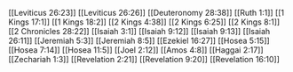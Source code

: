 [[Leviticus 26:23]]
[[Leviticus 26:26]]
[[Deuteronomy 28:38]]
[[Ruth 1:1]]
[[1 Kings 17:1]]
[[1 Kings 18:2]]
[[2 Kings 4:38]]
[[2 Kings 6:25]]
[[2 Kings 8:1]]
[[2 Chronicles 28:22]]
[[Isaiah 3:1]]
[[Isaiah 9:12]]
[[Isaiah 9:13]]
[[Isaiah 26:11]]
[[Jeremiah 5:3]]
[[Jeremiah 8:5]]
[[Ezekiel 16:27]]
[[Hosea 5:15]]
[[Hosea 7:14]]
[[Hosea 11:5]]
[[Joel 2:12]]
[[Amos 4:8]]
[[Haggai 2:17]]
[[Zechariah 1:3]]
[[Revelation 2:21]]
[[Revelation 9:20]]
[[Revelation 16:10]]
